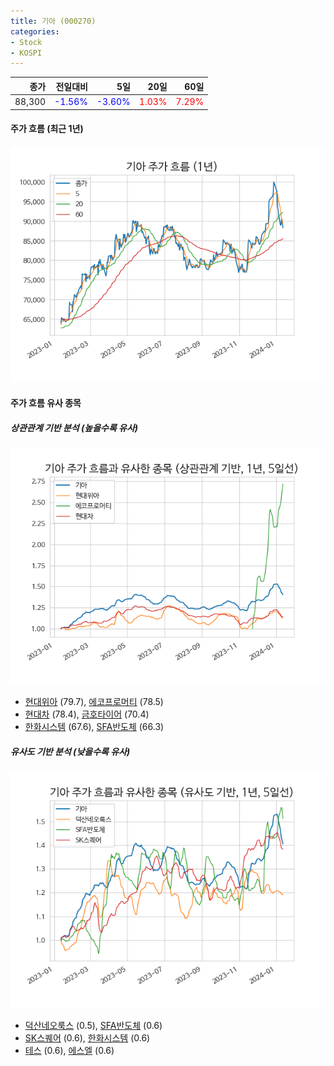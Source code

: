 ```yaml
---
title: 기아 (000270)
categories:
- Stock
- KOSPI
---
```


|종가|전일대비|5일|20일|60일|
|---:|-------:|--:|---:|---:|
|88,300|<span style="color: blue">-1.56%</span>|<span style="color: blue">-3.60%</span>|<span style="color: red">1.03%</span>|<span style="color: red">7.29%</span>|

<!-- more -->


#### 주가 흐름 (최근 1년)
![000270](/assets/images/stock/000270.png)


#### 주가 흐름 유사 종목


##### 상관관계 기반 분석 (높을수록 유사)
![000270](/assets/images/stock/000270_corr.png)
- [현대위아](/011210/) (79.7), [에코프로머티](/450080/) (78.5)
- [현대차](/005380/) (78.4), [금호타이어](/073240/) (70.4)
- [한화시스템](/272210/) (67.6), [SFA반도체](/036540/) (66.3)


##### 유사도 기반 분석 (낮을수록 유사)	
![000270](/assets/images/stock/000270_sim.png)
- [덕산네오룩스](/213420/) (0.5), [SFA반도체](/036540/) (0.6)
- [SK스퀘어](/402340/) (0.6), [한화시스템](/272210/) (0.6)
- [테스](/095610/) (0.6), [에스엘](/005850/) (0.6)